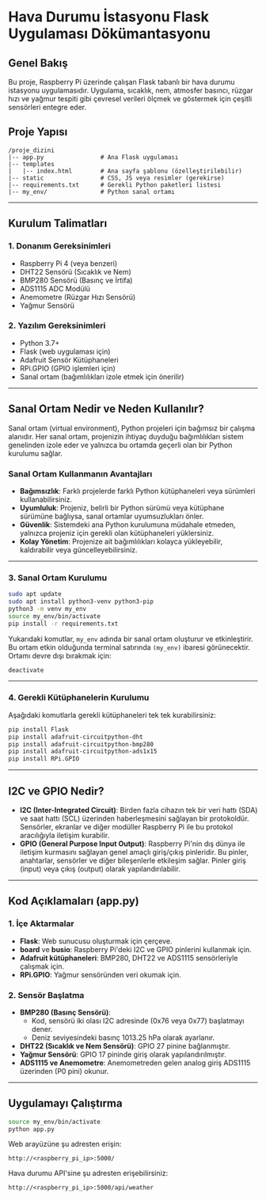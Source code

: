 # Hava Durumu İstasyonu Flask Uygulaması Dökümantasyonu

## Genel Bakış

Bu proje, Raspberry Pi üzerinde çalışan Flask tabanlı bir hava durumu istasyonu uygulamasıdır. Uygulama, sıcaklık, nem, atmosfer basıncı, rüzgar hızı ve yağmur tespiti gibi çevresel verileri ölçmek ve göstermek için çeşitli sensörleri entegre eder.

## Proje Yapısı

```
/proje_dizini
|-- app.py                # Ana Flask uygulaması
|-- templates
|   |-- index.html        # Ana sayfa şablonu (özelleştirilebilir)
|-- static                # CSS, JS veya resimler (gerekirse)
|-- requirements.txt      # Gerekli Python paketleri listesi
|-- my_env/               # Python sanal ortamı
```

---

## Kurulum Talimatları

### 1. Donanım Gereksinimleri

- Raspberry Pi 4 (veya benzeri)
- DHT22 Sensörü (Sıcaklık ve Nem)
- BMP280 Sensörü (Basınç ve İrtifa)
- ADS1115 ADC Modülü
- Anemometre (Rüzgar Hızı Sensörü)
- Yağmur Sensörü

### 2. Yazılım Gereksinimleri

- Python 3.7+
- Flask (web uygulaması için)
- Adafruit Sensör Kütüphaneleri
- RPi.GPIO (GPIO işlemleri için)
- Sanal ortam (bağımlılıkları izole etmek için önerilir)

---

## Sanal Ortam Nedir ve Neden Kullanılır?

Sanal ortam (virtual environment), Python projeleri için bağımsız bir çalışma alanıdır. Her sanal ortam, projenizin ihtiyaç duyduğu bağımlılıkları sistem genelinden izole eder ve yalnızca bu ortamda geçerli olan bir Python kurulumu sağlar.

### Sanal Ortam Kullanmanın Avantajları

- **Bağımsızlık**: Farklı projelerde farklı Python kütüphaneleri veya sürümleri kullanabilirsiniz.
- **Uyumluluk**: Projeniz, belirli bir Python sürümü veya kütüphane sürümüne bağlıysa, sanal ortamlar uyumsuzlukları önler.
- **Güvenlik**: Sistemdeki ana Python kurulumuna müdahale etmeden, yalnızca projeniz için gerekli olan kütüphaneleri yüklersiniz.
- **Kolay Yönetim**: Projenize ait bağımlılıkları kolayca yükleyebilir, kaldırabilir veya güncelleyebilirsiniz.

---

### 3. Sanal Ortam Kurulumu

```bash
sudo apt update
sudo apt install python3-venv python3-pip
python3 -m venv my_env
source my_env/bin/activate
pip install -r requirements.txt
```

Yukarıdaki komutlar, `my_env` adında bir sanal ortam oluşturur ve etkinleştirir. Bu ortam etkin olduğunda terminal satırında `(my_env)` ibaresi görünecektir. Ortamı devre dışı bırakmak için:

```bash
deactivate
```

---

### 4. Gerekli Kütüphanelerin Kurulumu

Aşağıdaki komutlarla gerekli kütüphaneleri tek tek kurabilirsiniz:
```bash
pip install Flask
pip install adafruit-circuitpython-dht
pip install adafruit-circuitpython-bmp280
pip install adafruit-circuitpython-ads1x15
pip install RPi.GPIO
```

---

## I2C ve GPIO Nedir?

- **I2C (Inter-Integrated Circuit)**: Birden fazla cihazın tek bir veri hattı (SDA) ve saat hattı (SCL) üzerinden haberleşmesini sağlayan bir protokoldür. Sensörler, ekranlar ve diğer modüller Raspberry Pi ile bu protokol aracılığıyla iletişim kurabilir.
- **GPIO (General Purpose Input Output)**: Raspberry Pi'nin dış dünya ile iletişim kurmasını sağlayan genel amaçlı giriş/çıkış pinleridir. Bu pinler, anahtarlar, sensörler ve diğer bileşenlerle etkileşim sağlar. Pinler giriş (input) veya çıkış (output) olarak yapılandırılabilir.

---

## Kod Açıklamaları (app.py)

### 1. İçe Aktarmalar

- **Flask**: Web sunucusu oluşturmak için çerçeve.
- **board** ve **busio**: Raspberry Pi'deki I2C ve GPIO pinlerini kullanmak için.
- **Adafruit kütüphaneleri**: BMP280, DHT22 ve ADS1115 sensörleriyle çalışmak için.
- **RPi.GPIO**: Yağmur sensöründen veri okumak için.

### 2. Sensör Başlatma

- **BMP280 (Basınç Sensörü)**:
  - Kod, sensörü iki olası I2C adresinde (0x76 veya 0x77) başlatmayı dener.
  - Deniz seviyesindeki basınç 1013.25 hPa olarak ayarlanır.
- **DHT22 (Sıcaklık ve Nem Sensörü)**: GPIO 27 pinine bağlanmıştır.
- **Yağmur Sensörü**: GPIO 17 pininde giriş olarak yapılandırılmıştır.
- **ADS1115 ve Anemometre**: Anemometreden gelen analog giriş ADS1115 üzerinden (P0 pini) okunur.

---

## Uygulamayı Çalıştırma

```bash
source my_env/bin/activate
python app.py
```

Web arayüzüne şu adresten erişin:

```
http://<raspberry_pi_ip>:5000/
```

Hava durumu API'sine şu adresten erişebilirsiniz:

```
http://<raspberry_pi_ip>:5000/api/weather
```
